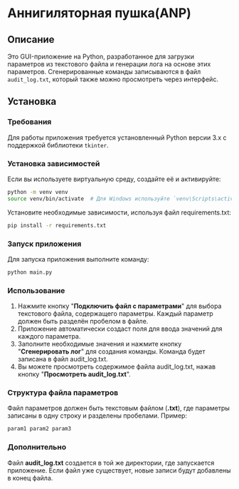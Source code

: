 # Аннигиляторная пушка(ANP)

## Описание

Это GUI-приложение на Python, разработанное для загрузки параметров из текстового файла и генерации лога на основе этих параметров. Сгенерированные команды записываются в файл `audit_log.txt`, который также можно просмотреть через интерфейс.

## Установка

### Требования

Для работы приложения требуется установленный Python версии 3.x с поддержкой библиотеки `tkinter`.

### Установка зависимостей

Если вы используете виртуальную среду, создайте её и активируйте:

```bash
python -m venv venv
source venv/bin/activate  # Для Windows используйте `venv\Scripts\activate`
```

Установите необходимые зависимости, используя файл requirements.txt:

```bash
pip install -r requirements.txt
```

### Запуск приложения
Для запуска приложения выполните команду:

```bash
python main.py
```
### Использование
1. Нажмите кнопку "**Подключить файл с параметрами**" для выбора текстового файла, содержащего параметры. Каждый параметр должен быть разделён пробелом в файле.
2. Приложение автоматически создаст поля для ввода значений для каждого параметра.
3. Заполните необходимые значения и нажмите кнопку "**Сгенерировать лог**" для создания команды. Команда будет записана в файл audit_log.txt.
4. Вы можете просмотреть содержимое файла audit_log.txt, нажав кнопку "**Просмотреть audit_log.txt**".

### Структура файла параметров
Файл параметров должен быть текстовым файлом (**.txt**), где параметры записаны в одну строку и разделены пробелами. Пример:

```txt
param1 param2 param3
```
### Дополнительно
Файл **audit_log.txt** создается в той же директории, где запускается приложение. Если файл уже существует, новые записи будут добавлены в конец файла.

